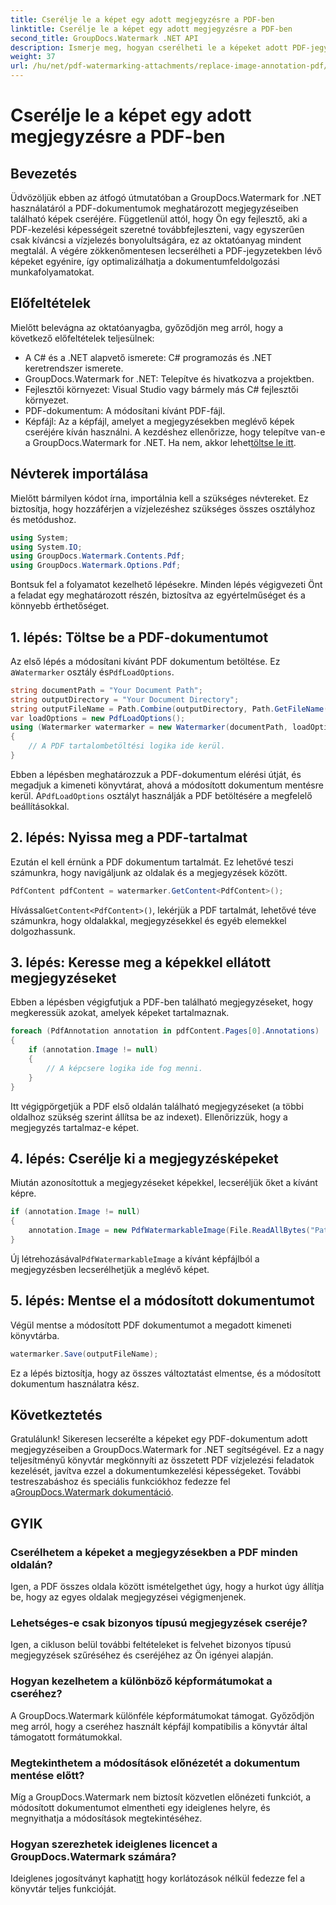 ```yaml
---
title: Cserélje le a képet egy adott megjegyzésre a PDF-ben
linktitle: Cserélje le a képet egy adott megjegyzésre a PDF-ben
second_title: GroupDocs.Watermark .NET API
description: Ismerje meg, hogyan cserélheti le a képeket adott PDF-jegyzetekben a GroupDocs.Watermark for .NET segítségével. Ez a részletes útmutató a dokumentumok betöltésétől a változtatások mentéséig mindenre kiterjed.
weight: 37
url: /hu/net/pdf-watermarking-attachments/replace-image-annotation-pdf/
---
```


# Cserélje le a képet egy adott megjegyzésre a PDF-ben

## Bevezetés
Üdvözöljük ebben az átfogó útmutatóban a GroupDocs.Watermark for .NET használatáról a PDF-dokumentumok meghatározott megjegyzéseiben található képek cseréjére. Függetlenül attól, hogy Ön egy fejlesztő, aki a PDF-kezelési képességeit szeretné továbbfejleszteni, vagy egyszerűen csak kíváncsi a vízjelezés bonyolultságára, ez az oktatóanyag mindent megtalál. A végére zökkenőmentesen lecserélheti a PDF-jegyzetekben lévő képeket egyénire, így optimalizálhatja a dokumentumfeldolgozási munkafolyamatokat.
## Előfeltételek
Mielőtt belevágna az oktatóanyagba, győződjön meg arról, hogy a következő előfeltételek teljesülnek:
- A C# és a .NET alapvető ismerete: C# programozás és .NET keretrendszer ismerete.
- GroupDocs.Watermark for .NET: Telepítve és hivatkozva a projektben.
- Fejlesztői környezet: Visual Studio vagy bármely más C# fejlesztői környezet.
- PDF-dokumentum: A módosítani kívánt PDF-fájl.
- Képfájl: Az a képfájl, amelyet a megjegyzésekben meglévő képek cseréjére kíván használni.
 A kezdéshez ellenőrizze, hogy telepítve van-e a GroupDocs.Watermark for .NET. Ha nem, akkor lehet[töltse le itt](https://releases.groupdocs.com/Watermark/net/).
## Névterek importálása
Mielőtt bármilyen kódot írna, importálnia kell a szükséges névtereket. Ez biztosítja, hogy hozzáférjen a vízjelezéshez szükséges összes osztályhoz és metódushoz.
```csharp
using System;
using System.IO;
using GroupDocs.Watermark.Contents.Pdf;
using GroupDocs.Watermark.Options.Pdf;
```
Bontsuk fel a folyamatot kezelhető lépésekre. Minden lépés végigvezeti Önt a feladat egy meghatározott részén, biztosítva az egyértelműséget és a könnyebb érthetőséget.
## 1. lépés: Töltse be a PDF-dokumentumot
 Az első lépés a módosítani kívánt PDF dokumentum betöltése. Ez a`Watermarker` osztály és`PdfLoadOptions`.

```csharp
string documentPath = "Your Document Path";
string outputDirectory = "Your Document Directory";
string outputFileName = Path.Combine(outputDirectory, Path.GetFileName(documentPath));
var loadOptions = new PdfLoadOptions();
using (Watermarker watermarker = new Watermarker(documentPath, loadOptions))
{
    // A PDF tartalombetöltési logika ide kerül.
}
```
 Ebben a lépésben meghatározzuk a PDF-dokumentum elérési útját, és megadjuk a kimeneti könyvtárat, ahová a módosított dokumentum mentésre kerül. A`PdfLoadOptions` osztályt használják a PDF betöltésére a megfelelő beállításokkal.
## 2. lépés: Nyissa meg a PDF-tartalmat
Ezután el kell érnünk a PDF dokumentum tartalmát. Ez lehetővé teszi számunkra, hogy navigáljunk az oldalak és a megjegyzések között.

```csharp
PdfContent pdfContent = watermarker.GetContent<PdfContent>();
```
 Hívással`GetContent<PdfContent>()`, lekérjük a PDF tartalmát, lehetővé téve számunkra, hogy oldalakkal, megjegyzésekkel és egyéb elemekkel dolgozhassunk.
## 3. lépés: Keresse meg a képekkel ellátott megjegyzéseket
Ebben a lépésben végigfutjuk a PDF-ben található megjegyzéseket, hogy megkeressük azokat, amelyek képeket tartalmaznak.

```csharp
foreach (PdfAnnotation annotation in pdfContent.Pages[0].Annotations)
{
    if (annotation.Image != null)
    {
        // A képcsere logika ide fog menni.
    }
}
```
Itt végigpörgetjük a PDF első oldalán található megjegyzéseket (a többi oldalhoz szükség szerint állítsa be az indexet). Ellenőrizzük, hogy a megjegyzés tartalmaz-e képet.
## 4. lépés: Cserélje ki a megjegyzésképeket
Miután azonosítottuk a megjegyzéseket képekkel, lecseréljük őket a kívánt képre.

```csharp
if (annotation.Image != null)
{
    annotation.Image = new PdfWatermarkableImage(File.ReadAllBytes("Path to Your Image File"));
}
```
 Új létrehozásával`PdfWatermarkableImage` a kívánt képfájlból a megjegyzésben lecserélhetjük a meglévő képet.
## 5. lépés: Mentse el a módosított dokumentumot
Végül mentse a módosított PDF dokumentumot a megadott kimeneti könyvtárba.

```csharp
watermarker.Save(outputFileName);
```
Ez a lépés biztosítja, hogy az összes változtatást elmentse, és a módosított dokumentum használatra kész.
## Következtetés
Gratulálunk! Sikeresen lecserélte a képeket egy PDF-dokumentum adott megjegyzéseiben a GroupDocs.Watermark for .NET segítségével. Ez a nagy teljesítményű könyvtár megkönnyíti az összetett PDF vízjelezési feladatok kezelését, javítva ezzel a dokumentumkezelési képességeket. További testreszabáshoz és speciális funkciókhoz fedezze fel a[GroupDocs.Watermark dokumentáció](https://tutorials.groupdocs.com/Watermark/net/).
## GYIK
### Cserélhetem a képeket a megjegyzésekben a PDF minden oldalán?
Igen, a PDF összes oldala között ismételgethet úgy, hogy a hurkot úgy állítja be, hogy az egyes oldalak megjegyzései végigmenjenek.
### Lehetséges-e csak bizonyos típusú megjegyzések cseréje?
Igen, a cikluson belül további feltételeket is felvehet bizonyos típusú megjegyzések szűréséhez és cseréjéhez az Ön igényei alapján.
### Hogyan kezelhetem a különböző képformátumokat a cseréhez?
A GroupDocs.Watermark különféle képformátumokat támogat. Győződjön meg arról, hogy a cseréhez használt képfájl kompatibilis a könyvtár által támogatott formátumokkal.
### Megtekinthetem a módosítások előnézetét a dokumentum mentése előtt?
Míg a GroupDocs.Watermark nem biztosít közvetlen előnézeti funkciót, a módosított dokumentumot elmentheti egy ideiglenes helyre, és megnyithatja a módosítások megtekintéséhez.
### Hogyan szerezhetek ideiglenes licencet a GroupDocs.Watermark számára?
 Ideiglenes jogosítványt kaphat[itt](https://purchase.groupdocs.com/temporary-license/) hogy korlátozások nélkül fedezze fel a könyvtár teljes funkcióját.